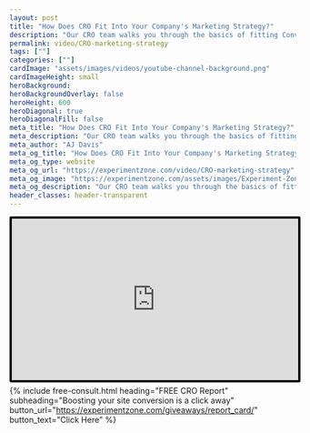 ```yaml
---
layout: post
title: "How Does CRO Fit Into Your Company's Marketing Strategy?"
description: "Our CRO team walks you through the basics of fitting Conversion Rate Optimization (CRO) into your marketing strategy."
permalink: video/CRO-marketing-strategy
tags: [""]
categories: [""]
cardImage: "assets/images/videos/youtube-channel-background.png"
cardImageHeight: small
heroBackground:
heroBackgroundOverlay: false
heroHeight: 600
heroDiagonal: true
heroDiagonalFill: false
meta_title: "How Does CRO Fit Into Your Company's Marketing Strategy?"
meta_description: "Our CRO team walks you through the basics of fitting Conversion Rate Optimization (CRO) into your marketing strategy."
meta_author: "AJ Davis"
meta_og_title: "How Does CRO Fit Into Your Company's Marketing Strategy?"
meta_og_type: website
meta_og_url: "https://experimentzone.com/video/CRO-marketing-strategy"
meta_og_image: "https://experimentzone.com/assets/images/Experiment-Zone-logo-color.png"
meta_og_description: "Our CRO team walks you through the basics of fitting Conversion Rate Optimization (CRO) into your marketing strategy."
header_classes: header-transparent
---
```


<style>
    .video {
        border: 4px solid black;
        border-radius: 3px;
    }
    .work-summary {
        border: 0px solid black;
    }
    .iframe-container{
        position: relative;
        width: 100%;
        padding-bottom: 56.25%; 
        height: 0;
    }
    .iframe-container iframe{
        position: absolute;
        top:0;
        left: 0;
        width: 100%;
        height: 100%;
    }
</style>

<div class="mt-0 mt-md-n14 work work-summary justify-content-center iframe-container">
    <iframe class="video" src="https://www.youtube.com/embed/Z2Yti2PHrFU" title="YouTube video player" frameborder="0" allow="accelerometer; autoplay; clipboard-write; encrypted-media; gyroscope; picture-in-picture" allowfullscreen></iframe>
</div>

{% include free-consult.html heading="FREE CRO Report"
subheading="Boosting your site conversion is a click away"
button_url="https://experimentzone.com/giveaways/report_card/"
button_text="Click Here" %}
